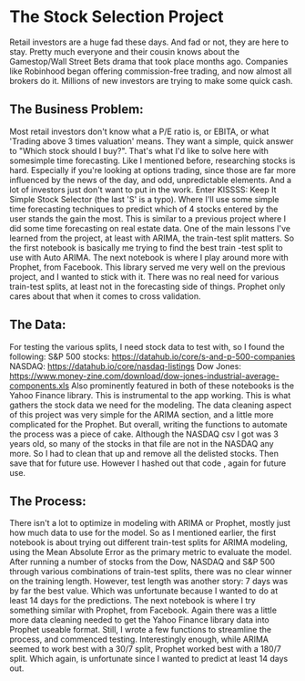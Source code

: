 # The Stock Selection Project


Retail investors are a huge fad these days. And fad or not, they are here to stay. Pretty much everyone and their cousin knows about the Gamestop/Wall Street Bets drama that took place months ago. Companies like Robinhood began offering commission-free trading, and now almost all brokers do it. Millions of new investors are trying to make some quick cash.
## The Business Problem:
   Most retail investors don't know what a P/E ratio is, or EBITA, or what 'Trading above 3 times valuation' means. They want a simple, quick answer to "Which stock should I buy?". That's what I'd like to solve here with somesimple time forecasting.
Like I mentioned before, researching stocks is hard. Especially if you're looking at options trading, since those are far more influenced by the news of the day, and odd, unpredictable elements. And a lot of investors just don't want to put in the work.
Enter KISSSS: Keep It Simple Stock Selector (the last 'S' is a typo). Where I'll use some simple time forecasting techniques to predict which of 4 stocks entered by the user stands the gain the most.
This is similar to a previous project where I did some time forecasting on real estate data. One of the main lessons I've learned from the project, at least with ARIMA, the train-test split matters. So the first notebook is basically me trying to find the best train -test split to use with Auto ARIMA.
The next notebook is where I play around more with Prophet, from Facebook. This library served me very well on the previous project, and I wanted to stick with it. There was no real need for various train-test splits, at least not in the forecasting side of things. Prophet only cares about that when it comes to cross validation.
## The Data:
For testing the various splits, I need stock data to test with, so I found the following:
S&P 500 stocks: https://datahub.io/core/s-and-p-500-companies
NASDAQ: https://datahub.io/core/nasdaq-listings
Dow Jones: https://www.money-zine.com/download/dow-jones-industrial-average-components.xls
Also prominently featured in both of these notebooks is the Yahoo Finance library. This is instrumental to the app working. This is what gathers the stock data we need for the modeling.
The data cleaning aspect of this project was very simple for the ARIMA section, and a little more complicated for the Prophet. But overall, writing the functions to automate the process was a piece of cake. Although the NASDAQ csv I got was 3 years old, so many of the stocks in that file are not in the NASDAQ any more. So I had to clean that up and remove all the delisted stocks. Then save that for future use. However I hashed out that code , again for future use.
## The Process:
There isn't a lot to optimize in modeling with ARIMA or Prophet, mostly just how much data to use for the model. So as I mentioned earlier, the first notebook is about trying out different train-test splits for ARIMA modeling, using the Mean Absolute Error as the primary metric to evaluate the model. After running a number of stocks from the Dow, NASDAQ and S&P 500 through various combinations of train-test splits, there was no clear winner on the training length. However, test length was another story: 7 days was by far the best value. Which was unfortunate because I wanted to do at least 14 days for the predictions.
The next notebook is where I try something similar with Prophet, from Facebook. Again there was a little more data cleaning needed to get the Yahoo Finance library data into Prophet useable format. Still, I wrote a few functions to streamline the process, and commenced testing.
Interestingly enough, while ARIMA seemed to work best with a 30/7 split, Prophet worked best with a 180/7 split. Which again, is unfortunate since I wanted to predict at least 14 days out.









